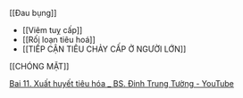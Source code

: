 
[[Đau bụng]]
- [[Viêm tuỵ cấp]]
- [[Rối loạn tiêu hoá]]
- [[TIẾP CẬN TIÊU CHẢY CẤP Ở NGƯỜI LỚN]]

[[CHÓNG MẶT]]

[Bai 11. Xuất huyết tiêu hóa _ BS. Đinh Trung Tường - YouTube](https://www.youtube.com/watch?v=MoLQTEHniGw)